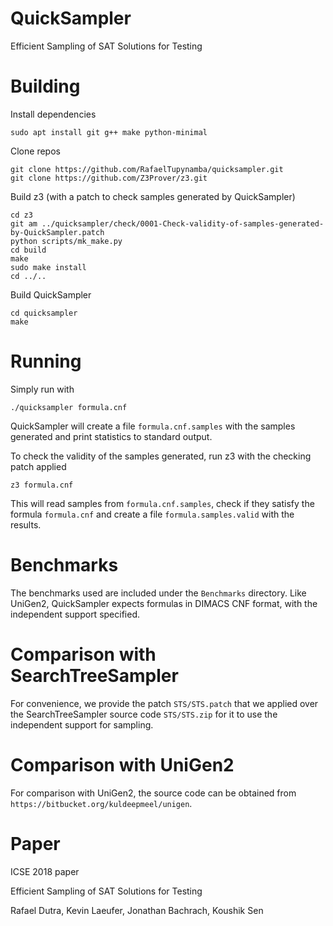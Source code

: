 # QuickSampler
Efficient Sampling of SAT Solutions for Testing

# Building

Install dependencies

```
sudo apt install git g++ make python-minimal
```

Clone repos

```
git clone https://github.com/RafaelTupynamba/quicksampler.git
git clone https://github.com/Z3Prover/z3.git
```

Build z3 (with a patch to check samples generated by QuickSampler)

```
cd z3
git am ../quicksampler/check/0001-Check-validity-of-samples-generated-by-QuickSampler.patch
python scripts/mk_make.py
cd build
make
sudo make install
cd ../..
```

Build QuickSampler

```
cd quicksampler
make
```

# Running

Simply run with

```
./quicksampler formula.cnf
```

QuickSampler will create a file `formula.cnf.samples` with the samples generated and print statistics to standard output.

To check the validity of the samples generated, run z3 with the checking patch applied

```
z3 formula.cnf
```

This will read samples from `formula.cnf.samples`, check if they satisfy the formula `formula.cnf` and create a file `formula.samples.valid` with the results.

# Benchmarks

The benchmarks used are included under the `Benchmarks` directory. Like UniGen2, QuickSampler expects formulas in DIMACS CNF format, with the independent support specified.

# Comparison with SearchTreeSampler

For convenience, we provide the patch `STS/STS.patch` that we applied over the SearchTreeSampler source code `STS/STS.zip` for it to use the independent support for sampling.

# Comparison with UniGen2

For comparison with UniGen2, the source code can be obtained from `https://bitbucket.org/kuldeepmeel/unigen`.

# Paper

ICSE 2018 paper

Efficient Sampling of SAT Solutions for Testing

Rafael Dutra, Kevin Laeufer, Jonathan Bachrach, Koushik Sen
